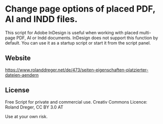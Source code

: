 # Change page options of placed PDF, AI and INDD files.

This script for Adobe InDesign is useful when working with placed multi-page PDF, AI or Indd documents. InDesign does not support this function by default. You can use it as a startup script or start it from the script panel.

## Website
https://www.rolanddreger.net/de/473/seiten-eigenschaften-platzierter-dateien-aendern


## License
Free Script for private and commercial use.
Creativ Commons Licence: Roland Dreger, CC BY 3.0 AT

Use at your own risk.
